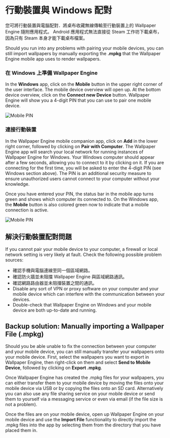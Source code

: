 # 行動裝置與 Windows 配對

您可將行動裝置與電腦配對．將桌布收藏無線傳輸至行動裝置上的 Wallpaper Engine 隨附應用程式。 Android 應用程式無法直接從 Steam 工作坊下載桌布，因為只有 Steam 本身才能下載桌布檔案。

Should you run into any problems with pairing your mobile devices, you can still import wallpapers by manually exporting the **.mpkg** that the Wallpaper Engine mobile app uses to render wallpapers.

### 在 Windows 上準備 Wallpaper Engine

In the **Windows** app, click on the **Mobile** button in the upper right corner of the user interface. The mobile device overview will open up. At the bottom device overview, click on the **Connect new Device** button. Wallpaper Engine will show you a 4-digit PIN that you can use to pair one mobile device.

![Mobile PIN](/img/faq/mobile_pin.gif)

### 連接行動裝置

In the Wallpaper Engine mobile companion app, click on **Add** in the lower right corner, followed by clicking on **Pair with Computer**. The Wallpaper Engine app will search your local network for running instances of Wallpaper Engine for Windows. Your Windows computer should appear after a few seconds, allowing you to connect to it by clicking on it. If you are connecting for the first time, you will be asked to enter the 4-digit PIN (see Windows section above). The PIN is an additional security measure to ensure unauthorized users cannot connect to your computer without your knowledge.

Once you have entered your PIN, the status bar in the mobile app turns green and shows which computer its connected to. On the Windows app, the **Mobile** button is also colored green now to indicate that a mobile connection is active.

![Mobile PIN](/img/faq/mobile_pair.gif)

## 解決行動裝置配對問題

If you cannot pair your mobile device to your computer, a firewall or local network setting is very likely at fault. Check the following possible problem sources:

* 確認手機與電腦連線至同一個區域網路。
* 確認防火牆並未阻擋 Wallpaper Engine 與區域網路通訊。
* 確認網路路由器並未阻擋裝置之間的通訊。
* Disable any sort of VPN or proxy software on your computer and your mobile device which can interfere with the communication between your devices.
* Double-check that Wallpaper Engine on Windows and your mobile device are both up-to-date and running.

## Backup solution: Manually importing a Wallpaper File (.mpkg)

Should you be able unable to fix the connection between your computer and your mobile device, you can still manually transfer your wallpapers onto your mobile device. First, select the wallpapers you want to export in Wallpaper Engine, then right-click on them and select **Send to Mobile Device**, followed by clicking on **Export .mpkg**.

Once Wallpaper Engine has created the .mpkg files for your wallpapers, you can either transfer them to your mobile device by moving the files onto your mobile device via USB or by copying the files onto an SD card. Alternatively you can also use any file sharing service on your mobile device or send them to yourself via a messaging service or even via email (if the file size is not a problem).

Once the files are on your mobile device, open up Wallpaper Engine on your mobile device and use the **Import File** functionality to directly import the .mpkg files into the app by selecting them from the directory that you have placed them in.